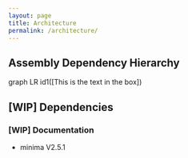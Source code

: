 ```yaml
---
layout: page
title: Architecture
permalink: /architecture/
---
```


## Assembly Dependency Hierarchy

<!-- markdownlint-disable MD033 -->
<div class="mermaid">
  graph LR
      id1([This is the text in the box])
</div>
<!-- markdownlint-enable MD033 -->

## [WIP] Dependencies

### [WIP] Documentation

- minima V2.5.1
